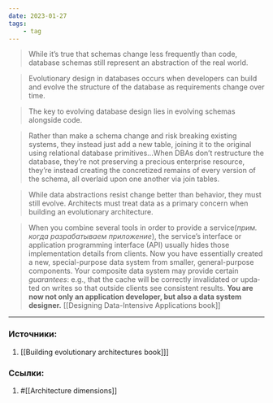 ```yaml
---
date: 2023-01-27
tags:
    - tag
---
```


> While it’s true that schemas change less frequently than code, database schemas still represent an abstraction of the real world.

> Evolutionary design in databases occurs when developers can build and evolve the structure of the database as requirements change over time.

> The key to evolving database design lies in evolving schemas alongside code.

> Rather than make a schema change and risk breaking existing systems, they instead just add a new table, joining it to the original using relational database primitives...When DBAs don’t restructure the database, they’re not preserving a precious enterprise resource, they’re instead creating the concretized remains of every version of the schema, all overlaid upon one another via join tables.

> While data abstractions resist change better than behavior, they must still evolve. Architects must treat data as a primary concern when building an evolutionary architecture.

> When you combine several tools in order to provide a service(*прим. когда разрабатываем приложение*), the service’s interface or application programming interface (API) usually hides those implementation details from clients. Now you have essentially created a new, special-purpose data system from smaller, general-purpose components. Your composite data system may provide certain *guarantees*: e.g., that the cache will be correctly invalidated or upda‐ ted on writes so that outside clients see consistent results. **You are now not only an application developer, but also a data system designer.** [[Designing Data-Intensive Applications book]]

---

### Источники:
1. [[Building evolutionary architectures book]]]

### Ссылки:
1. #[[Architecture dimensions]]